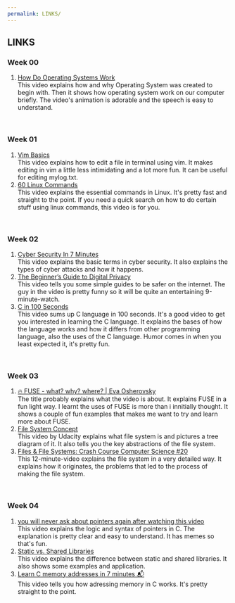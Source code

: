 ```yaml
---
permalink: LINKS/
---
```

## LINKS
### **Week 00**
1. [How Do Operating Systems Work](https://youtu.be/GjNp0bBrjmU?si=6nXkCsPxV8Dgh-05)<br>
This video explains how and why Operating System was created to begin with. Then it shows how operating system work on our computer briefly. The video's animation is adorable and the speech is easy to understand.
<br>

### **Week 01**
1. [Vim Basics](https://youtu.be/ggSyF1SVFr4?si=Kgv_VaHd0VOcjdqp)<br>
This video explains how to edit a file in terminal using vim. It makes editing in vim a little less intimidating and a lot more fun. It can be useful for editing mylog.txt.
2. [60 Linux Commands](https://youtu.be/gd7BXuUQ91w?si=ns0MvPndzp0LcUWY)<br>
This video explains the essential commands in Linux. It's pretty fast and straight to the point. If you need a quick search on how to do certain stuff using linux commands, this video is for you.
<br>

### **Week 02**
1. [Cyber Security In 7 Minutes](https://youtu.be/inWWhr5tnEA?si=7kse4AdLcJZefLoh)<br>
This video explains the basic terms in cyber security. It also explains the types of cyber attacks and how it happens.
2. [The Beginner’s Guide to Digital Privacy](https://youtu.be/u8_9AQYLSbo?si=V54nwmlaSm9_NDBS)<br>
This video tells you some simple guides to be safer on the internet. The guy in the video is pretty funny so it will be quite an entertaining 9-minute-watch.
3. [C in 100 Seconds](https://youtu.be/U3aXWizDbQ4?si=W-kHRDko7FQ6KoFM)<br>
This video sums up C language in 100 seconds. It's a good video to get you interested in learning the C language. It explains the bases of how the language works and how it differs from other programming language, also the uses of the C language. Humor comes in when you least expected it, it's pretty fun.
<br>

### **Week 03**
1. [🔥 FUSE - what? why? where? | Eva Osherovsky](https://youtu.be/1zvOdR02hk4?si=ca1NlNT3mBqjwGI4)<br>
The title probably explains what the video is about. It explains FUSE in a fun light way. I learnt the uses of FUSE is more than i innitially thought. It shows a couple of fun examples that makes me want to try and learn more about FUSE.
2. [File System Concept](https://youtu.be/mzUyMy7Ihk0?si=-eJL6fHXuL8Y5zH6)<br>
This video by Udacity explains what file system is and pictures a tree diagram of it. It also tells you the key abstractions of the file system.
3. [Files & File Systems: Crash Course Computer Science #20](https://youtu.be/KN8YgJnShPM?si=LFXHFzz0n_Be4AiB)<br>
This 12-minute-video explains the file system in a very detailed way. It explains how it originates, the problems that led to the process of making the file system.
<br>

### **Week 04**
1. [you will never ask about pointers again after watching this video](https://youtu.be/2ybLD6_2gKM?si=eesOOvuWVjFnnVJi)<br>
This video explains the logic and syntax of pointers in C. The explanation is pretty clear and easy to understand. It has memes so that's fun.
2. [Static vs. Shared Libraries](https://youtu.be/-vp9cFQCQCo?si=Djmyl7qU6v5yyE4b)<br>
This video explains the difference between static and shared libraries. It also shows some examples and application.
3. [Learn C memory addresses in 7 minutes 📬](https://youtu.be/1KVpi0VN82E?si=bj6pNnTdjV-EMjSn)<br>
This video tells you how adressing memory in C works. It's pretty straight to the point.
<br>

